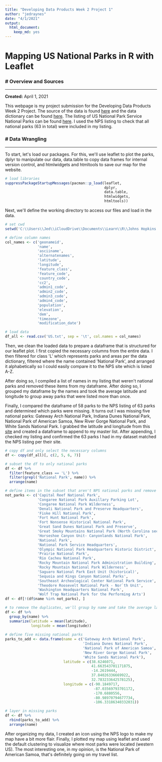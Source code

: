 ```yaml
---
title: "Developing Data Products Week 2 Project 1"
author: "jedraynes"
date: "4/1/2021"
output: 
  html_document: 
    keep_md: yes
---
```


# Mapping US National Parks in R with Leaflet

### # Overview and Sources

---

**Created:** April 1, 2021

This webpage is my project submission for the Developing Data Products Week 2 Project.
The source of the data is found [here](https://download.geonames.org/export/dump/) and the data dictionary can be found [here](https://download.geonames.org/export/dump/readme.txt). The listing of US National Park Service National Parks can be found [here](https://www.nps.gov/aboutus/national-park-system.htm). I used the NPS listing to check that all national parks (63 in total) were included in my listing.

### # Data Wrangling

---

To start, let's load our packages. For this, we'll use leaflet to plot the parks, dplyr to manipulate our data,  data.table to copy data frames for internal version control, and htmlwidgets and htmltools to save our map for the website.


```r
# load libraries
suppressPackageStartupMessages(pacman::p_load(leaflet, 
                                              dplyr, 
                                              data.table, 
                                              htmlwidgets, 
                                              htmltools))
```

Next, we'll define the working directory to access our files and load in the data.



```r
# set cwd
setwd('C:\\Users\\Jed\\iCloudDrive\\Documents\\Learn\\R\\Johns Hopkins Data Science Specialization\\9 Developing Data Products\\Week 2')

# define column names
col_names <- c('geonameid', 
               'name', 
               'asciiname', 
               'alternatenames', 
               'latitude', 
               'longitude', 
               'feature_class', 
               'feature_code', 
               'country_code', 
               'cc2', 
               'admin1_code', 
               'admin2_code',
               'admin3_code', 
               'admin4_code', 
               'population', 
               'elevation', 
               'dem', 
               'timezone', 
               'modification_date')

# load data
df_all <- read.csv('US.txt', sep = '\t', col.names = col_names)
```


Then, we clean the loaded data to prepare a dataframe that is structured for our leaflet plot. I first copied the necessary columns from the entire data. I then filtered for class 'L' which represents parks and areas per the data dictionary, filtered where the name contained 'National Park', and arranged it alphabetically so I could easily compare it to the NPS site which is listed A-Z.

After doing so, I compiled a list of names in my listing that weren't national parks and removed these items from my dataframe. After doing so, I grouped my dataframe by the names and took the average latitude and longitude to group away parks that were listed more than once.

Finally, I compared the dataframe of 58 parks to the NPS listing of 63 parks and determined which parks were missing. It turns out I was missing five national parks: Gateway Arch National Park, Indiana Dunes National Park, National Park of American Samoa, New River Gorge National Park, and White Sands National Park. I grabbed the latitude and longitude from this [site](https://www.gps-coordinates.net/) and created a dataframe to append to my master list. After appending, I checked my listing and confirmed the 63 parks I had in my dataset matched the NPS listing per their site.


```r
# copy df and only select the necessary columns
df <- copy(df_all)[, c(2, 5, 6, 7)]

# subset the df to only national parks
df <- df %>%
  filter(feature_class == 'L') %>%
  filter(grepl('National Park', name)) %>%
  arrange(name)

# define items in the subset that aren't NPS national parks and remove them
not_parks <- c('Capital Reef National Park', 
               'Congaree National Park Auxillary Parking Lot', 
               'Congaree National Park Wilderness',
               'Denali National Park and Preserve Headquarters', 
               'Fiske Hill National Park', 
               'Fort Hunt National Park', 
               'Fort Nonsense Historical National Park', 
               'Great Sand Dunes National Park and Preserve', 
               'Great Smoky Mountains National Park (North Carolina secion)', 
               'Horseshoe Canyon Unit- Canyonlands National Park', 
               'National Park', 
               'National Park Service Headquarters', 
               'Olympic National Park Headquarters Historic District', 
               'Prairie National Park', 
               'Rio Cacheu National Park', 
               'Rocky Mountain National Park Administration Building', 
               'Rocky Mountain National Park Wilderness', 
               'Saguaro National Park East Unit (historical)', 
               'Sequoia and Kings Canyon National Parks', 
               'Southeast Archeological Center National Park Service', 
               'Theodore Roosevelt National Park - Nor`th Unit', 
               'Washington Headquarters National Park', 
               'Wolf Trap National Park for the Performing Arts')
df <- df[!(df$name %in% not_parks), ]

# to remove the duplicates, we'll group by name and take the average latitude and longitude
df <- df %>% 
  group_by(name) %>%
  summarize(latitude = mean(latitude), 
            longitude = mean(longitude))
  
# define five missing national parks
parks_to_add <- data.frame(name = c('Gateway Arch National Park',  
                                    'Indiana Dunes National Park', 
                                    'National Park of American Samoa', 
                                    'New River Gorge National Park', 
                                    'White Sands National Park'), 
                           latitude = c(38.6246071, 
                                        41.663543701171875, 
                                        -14.2619444, 
                                        37.84026336669922, 
                                        32.783233642578125), 
                           longitude = c(-90.1849717, 
                                         -87.03569793701172, 
                                         -170.6880556, 
                                         -80.98970794677734, 
                                         -106.33186340332031))

# layer in missing parks
df <- df %>%
  rbind(parks_to_add) %>%
  arrange(name)
```

After organizing my data, I created an icon using the NPS logo to make my map have a bit more flair. Finally, I plotted my map using leaflet and used the default clustering to visualize where most parks were located (western US). The most interesting one, in my opinion, is the National Park of American Samoa, that's definitely going on my travel list.

<!--html_preserve--><div id="htmlwidget-97be1ae1ca30be7f29db" style="width:672px;height:480px;" class="leaflet html-widget"></div>
<script type="application/json" data-for="htmlwidget-97be1ae1ca30be7f29db">{"x":{"options":{"crs":{"crsClass":"L.CRS.EPSG3857","code":null,"proj4def":null,"projectedBounds":null,"options":{}}},"calls":[{"method":"addTiles","args":["//{s}.tile.openstreetmap.org/{z}/{x}/{y}.png",null,null,{"minZoom":0,"maxZoom":18,"tileSize":256,"subdomains":"abc","errorTileUrl":"","tms":false,"noWrap":false,"zoomOffset":0,"zoomReverse":false,"opacity":1,"zIndex":1,"detectRetina":false,"attribution":"&copy; <a href=\"http://openstreetmap.org\">OpenStreetMap<\/a> contributors, <a href=\"http://creativecommons.org/licenses/by-sa/2.0/\">CC-BY-SA<\/a>"}]},{"method":"addMarkers","args":[[44.35073,38.72254,43.834,29.29778,25.49049,38.46589,38.57778,37.5839,38.32687,38.36697,32.17539,33.99861,33.79187,42.94109,41.26085,36.49363,63.34111,24.64883,25.37217,67.79681,38.6246071,58.50056,48.68306,36.10697,43.79044,38.9461,37.77654,35.60065,31.92301,20.7204,19.41938,34.51427,41.6635437011719,48.00341,33.87343,58.56256,59.81571,36.88785,67.35336,60.54726,40.49368,37.19758,37.23905,46.87997,-14.2619444,37.8402633666992,48.8332,47.96336,34.98369,36.4904,41.37133,40.34281,32.17871,36.50768,38.49177,46.95359,48.48355,32.7832336425781,43.58009,61.06998,44.42796,37.84835,37.29824],[-68.24411,-109.58635,-102.39395,-103.22985,-80.21025,-107.16661,-107.72426,-112.18271,-109.87826,-111.2615,-104.44384,-119.85838,-80.74867,-122.13282,-81.57116,-117.09091,-150.73414,-82.87177,-80.88182,-153.30978,-90.1849717,-137.00056,-113.80031,-112.113,-110.68176,-114.25797,-105.62886,-83.50877,-104.88554,-156.15515,-155.2885,-93.05085,-87.0356979370117,-88.868855,-115.90099,-154.9788,-150.10857,-118.55515,-159.19889,-153.24879,-121.40735,-86.13089,-108.46241,-121.72691,-170.6880556,-80.9897079467773,-121.34661,-123.92651,-109.78779,-121.18117,-124.03166,-105.68364,-110.6079,-118.5752,-78.4691,-103.45922,-92.8381,-106.33186340332,-103.43948,-142.43421,-110.58846,-119.55696,-113.02644],{"iconUrl":{"data":"https://upload.wikimedia.org/wikipedia/commons/1/1d/US-NationalParkService-Logo.svg","index":0},"iconWidth":28.9782608695652,"iconHeight":31,"iconAnchorX":14.4891304347826,"iconAnchorY":16},null,null,{"interactive":true,"draggable":false,"keyboard":true,"title":"","alt":"","zIndexOffset":0,"opacity":1,"riseOnHover":false,"riseOffset":250},["Acadia National Park","Arches National Park","Badlands National Park","Big Bend National Park","Biscayne National Park","Black Canyon National Park","Black Canyon of the Gunnison National Park","Bryce Canyon National Park","Canyonlands National Park","Capitol Reef National Park","Carlsbad Caverns National Park","Channel Islands National Park","Congaree National Park","Crater Lake National Park","Cuyahoga Valley National Park","Death Valley National Park","Denali National Park","Dry Tortugas National Park","Everglades National Park","Gates of the Arctic National Park","Gateway Arch National Park","Glacier Bay National Park and Preserve","Glacier National Park","Grand Canyon National Park","Grand Teton National Park","Great Basin National Park","Great Sand Dunes National Park","Great Smoky Mountains National Park","Guadalupe Mountains National Park","Haleakala National Park","Hawaiâ€˜i Volcanoes National Park","Hot Springs National Park","Indiana Dunes National Park","Isle Royale National Park","Joshua Tree National Park","Katmai National Park","Kenai Fjords National Park","Kings Canyon National Park","Kobuk Valley National Park","Lake Clark National Park","Lassen Volcanic National Park","Mammoth Cave National Park","Mesa Verde National Park","Mount Rainier National Park (MRNP)","National Park of American Samoa","New River Gorge National Park","North Cascades National Park","Olympic National Park","Petrified Forest National Park","Pinnacles National Park","Redwood National Park","Rocky Mountain National Park","Saguaro National Park","Sequoia National Park","Shenandoah National Park","Theodore Roosevelt National Park","Voyageurs National Park","White Sands National Park","Wind Cave National Park","Wrangell-Saint Elias National Park","Yellowstone National Park","Yosemite National Park","Zion National Park"],null,{"showCoverageOnHover":true,"zoomToBoundsOnClick":true,"spiderfyOnMaxZoom":true,"removeOutsideVisibleBounds":true,"spiderLegPolylineOptions":{"weight":1.5,"color":"#222","opacity":0.5},"freezeAtZoom":false},null,null,{"interactive":false,"permanent":false,"direction":"auto","opacity":1,"offset":[0,0],"textsize":"10px","textOnly":false,"className":"","sticky":true},null]}],"limits":{"lat":[-14.2619444,67.79681],"lng":[-170.6880556,-68.24411]}},"evals":[],"jsHooks":[]}</script><!--/html_preserve-->
